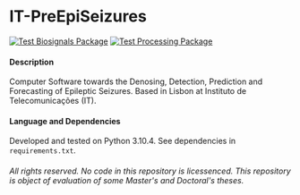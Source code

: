 # IT-PreEpiSeizures

[![Test Biosignals Package](https://github.com/jomy-kk/IT-PreEpiSeizures/actions/workflows/test-biosignals-package.yml/badge.svg?branch=main&event=push)](https://github.com/jomy-kk/IT-PreEpiSeizures/actions/workflows/test-biosignals-package.yml)
 [![Test Processing Package](https://github.com/jomy-kk/IT-PreEpiSeizures/actions/workflows/test-processing-package.yml/badge.svg)](https://github.com/jomy-kk/IT-PreEpiSeizures/actions/workflows/test-processing-package.yml)


#### Description
Computer Software towards the Denosing, Detection, Prediction and Forecasting of Epileptic Seizures. Based in Lisbon at Instituto de Telecomunicações (IT).

#### Language and Dependencies
Developed and tested on Python 3.10.4. See dependencies in `requirements.txt`.

###### All rights reserved. No code in this repository is licessenced. This repository is object of evaluation of some Master's and Doctoral's theses.
